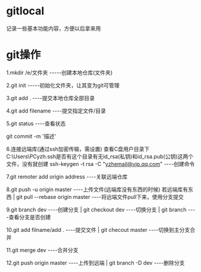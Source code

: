 # gitlocal
记录一些基本功能内容，方便以后拿来用

# git操作
1.mkdir /e/文件夹    -----创建本地仓库(文件夹)

2.git init    -----初始化文件夹，让其变为git可管理

3.git add .    ----提交本地仓库全部目录

4.git add filename    ----提交指定文件/目录

5.git status    ----查看状态

git commit -m '描述'

6.连接远端库(通过ssh加密传输，需设置)
    查看C盘用户目录下C:\Users\PCyzh\.ssh是否有这个目录有无id_rsa(私钥)和id_rsa.pub(公钥)这两个文件，没有就创建
    ssh-keygen -t rsa -C "yzhemail@vip.qq.com"    ----创建命令
    
7.git remoter add origin address    ----关联远端仓库

8.git push -u origin master    ----上传文件(远端库没有东西的时候)
若远端库有东西  |  git pull --rebase origin master    ----将远端文件pull下来，使用分支提交

9.git branch dev    ----创建分支  |  git checkout dev    ----切换分支  |  git branch    ----查看分支是否创建

10.git add filname/add .    ----提交文件  |  git checout master    ----切换到主分支合并

11.git merge dev    ----合并分支

12.git push origin master    ----上传到远端  |  git branch -D dev    ----删除分支 
